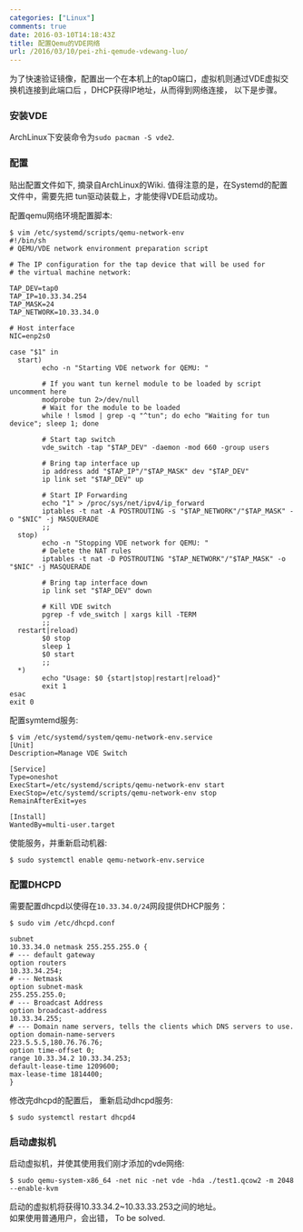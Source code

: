 ```yaml
---
categories: ["Linux"]
comments: true
date: 2016-03-10T14:18:43Z
title: 配置Qemu的VDE网络
url: /2016/03/10/pei-zhi-qemude-vdewang-luo/
---
```


为了快速验证镜像，配置出一个在本机上的tap0端口，虚拟机则通过VDE虚拟交换机连接到此端口后
，DHCP获得IP地址，从而得到网络连接， 以下是步骤。    
### 安装VDE
ArchLinux下安装命令为`sudo pacman -S vde2`.    

### 配置
贴出配置文件如下, 摘录自ArchLinux的Wiki. 值得注意的是，在Systemd的配置文件中，需要先把
tun驱动装载上，才能使得VDE启动成功。    

配置qemu网络环境配置脚本:    

```
$ vim /etc/systemd/scripts/qemu-network-env 
#!/bin/sh
# QEMU/VDE network environment preparation script

# The IP configuration for the tap device that will be used for
# the virtual machine network:

TAP_DEV=tap0
TAP_IP=10.33.34.254
TAP_MASK=24
TAP_NETWORK=10.33.34.0

# Host interface
NIC=enp2s0

case "$1" in
  start)
        echo -n "Starting VDE network for QEMU: "

        # If you want tun kernel module to be loaded by script uncomment here
        modprobe tun 2>/dev/null
        # Wait for the module to be loaded
        while ! lsmod | grep -q "^tun"; do echo "Waiting for tun device"; sleep 1; done

        # Start tap switch
        vde_switch -tap "$TAP_DEV" -daemon -mod 660 -group users

        # Bring tap interface up
        ip address add "$TAP_IP"/"$TAP_MASK" dev "$TAP_DEV"
        ip link set "$TAP_DEV" up

        # Start IP Forwarding
        echo "1" > /proc/sys/net/ipv4/ip_forward
        iptables -t nat -A POSTROUTING -s "$TAP_NETWORK"/"$TAP_MASK" -o "$NIC" -j MASQUERADE
        ;;
  stop)
        echo -n "Stopping VDE network for QEMU: "
        # Delete the NAT rules
        iptables -t nat -D POSTROUTING "$TAP_NETWORK"/"$TAP_MASK" -o "$NIC" -j MASQUERADE

        # Bring tap interface down
        ip link set "$TAP_DEV" down

        # Kill VDE switch
        pgrep -f vde_switch | xargs kill -TERM
        ;;
  restart|reload)
        $0 stop
        sleep 1
        $0 start
        ;;
  *)
        echo "Usage: $0 {start|stop|restart|reload}"
        exit 1
esac
exit 0
```
配置symtemd服务:    

```
$ vim /etc/systemd/system/qemu-network-env.service
[Unit]
Description=Manage VDE Switch

[Service]
Type=oneshot
ExecStart=/etc/systemd/scripts/qemu-network-env start
ExecStop=/etc/systemd/scripts/qemu-network-env stop
RemainAfterExit=yes

[Install]
WantedBy=multi-user.target
```

使能服务，并重新启动机器:     

```
$ sudo systemctl enable qemu-network-env.service
```

### 配置DHCPD
需要配置dhcpd以使得在`10.33.34.0/24`网段提供DHCP服务：     

```
$ sudo vim /etc/dhcpd.conf

subnet
10.33.34.0 netmask 255.255.255.0 {
# --- default gateway
option routers
10.33.34.254;
# --- Netmask
option subnet-mask
255.255.255.0;
# --- Broadcast Address
option broadcast-address
10.33.34.255;
# --- Domain name servers, tells the clients which DNS servers to use.
option domain-name-servers
223.5.5.5,180.76.76.76;
option time-offset 0;
range 10.33.34.2 10.33.34.253;
default-lease-time 1209600;
max-lease-time 1814400;
}
```
修改完dhcpd的配置后， 重新启动dhcpd服务:     

```
$ sudo systemctl restart dhcpd4
```

### 启动虚拟机
启动虚拟机，并使其使用我们刚才添加的vde网络:     

```
$ sudo qemu-system-x86_64 -net nic -net vde -hda ./test1.qcow2 -m 2048 --enable-kvm
```
启动的虚拟机将获得10.33.34.2~10.33.33.253之间的地址。      
如果使用普通用户，会出错， To be solved.     
